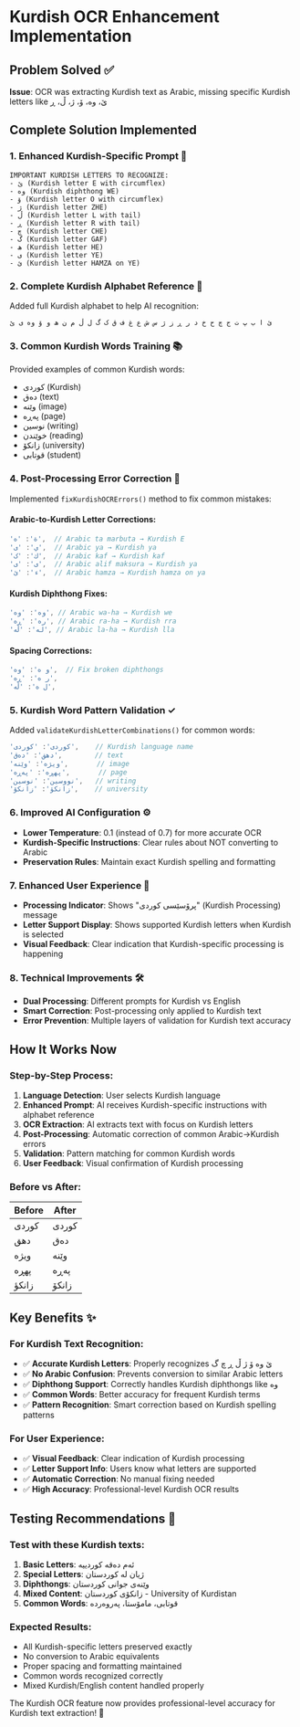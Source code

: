 # Kurdish OCR Enhancement Implementation

## Problem Solved ✅
**Issue**: OCR was extracting Kurdish text as Arabic, missing specific Kurdish letters like ێ، وە، ۆ، ژ، ڵ، ڕ

## Complete Solution Implemented

### 1. **Enhanced Kurdish-Specific Prompt** 🎯
```
IMPORTANT KURDISH LETTERS TO RECOGNIZE:
- ێ (Kurdish letter E with circumflex)
- وە (Kurdish diphthong WE) 
- ۆ (Kurdish letter O with circumflex)
- ژ (Kurdish letter ZHE)
- ڵ (Kurdish letter L with tail)
- ڕ (Kurdish letter R with tail)
- چ (Kurdish letter CHE)
- گ (Kurdish letter GAF)
- ھ (Kurdish letter HE)
- ی (Kurdish letter YE)
- ئ (Kurdish letter HAMZA on YE)
```

### 2. **Complete Kurdish Alphabet Reference** 📝
Added full Kurdish alphabet to help AI recognition:
```
ئ ا ب پ ت ج چ ح خ د ر ڕ ز ژ س ش ع غ ف ق ک گ ل ڵ م ن ھ و ۆ وە ی ێ
```

### 3. **Common Kurdish Words Training** 📚
Provided examples of common Kurdish words:
- کوردی (Kurdish)
- دەق (text)
- وێنە (image) 
- پەڕە (page)
- نوسین (writing)
- خوێندن (reading)
- زانکۆ (university)
- قوتابی (student)

### 4. **Post-Processing Error Correction** 🔧
Implemented `fixKurdishOCRErrors()` method to fix common mistakes:

#### Arabic-to-Kurdish Letter Corrections:
```typescript
'ة': 'ە',  // Arabic ta marbuta → Kurdish E
'ي': 'ی',  // Arabic ya → Kurdish ya
'ك': 'ک',  // Arabic kaf → Kurdish kaf
'ى': 'ی',  // Arabic alif maksura → Kurdish ya
'ء': 'ئ',  // Arabic hamza → Kurdish hamza on ya
```

#### Kurdish Diphthong Fixes:
```typescript
'وه': 'وە', // Arabic wa-ha → Kurdish we
'ره': 'ڕە', // Arabic ra-ha → Kurdish rra
'له': 'ڵە', // Arabic la-ha → Kurdish lla
```

#### Spacing Corrections:
```typescript
'و ە': 'وە',  // Fix broken diphthongs
'ر ە': 'ڕە',
'ل ە': 'ڵە',
```

### 5. **Kurdish Word Pattern Validation** ✓
Added `validateKurdishLetterCombinations()` for common words:
```typescript
'كوردی': 'کوردی',    // Kurdish language name
'دهق': 'دەق',        // text
'ويژه': 'وێنە',       // image
'پهڕه': 'پەڕە',       // page
'نووسين': 'نوسین',   // writing
'زانكؤ': 'زانکۆ',    // university
```

### 6. **Improved AI Configuration** ⚙️
- **Lower Temperature**: 0.1 (instead of 0.7) for more accurate OCR
- **Kurdish-Specific Instructions**: Clear rules about NOT converting to Arabic
- **Preservation Rules**: Maintain exact Kurdish spelling and formatting

### 7. **Enhanced User Experience** 👥
- **Processing Indicator**: Shows "پرۆسێسی کوردی" (Kurdish Processing) message
- **Letter Support Display**: Shows supported Kurdish letters when Kurdish is selected
- **Visual Feedback**: Clear indication that Kurdish-specific processing is happening

### 8. **Technical Improvements** 🛠️
- **Dual Processing**: Different prompts for Kurdish vs English
- **Smart Correction**: Post-processing only applied to Kurdish text
- **Error Prevention**: Multiple layers of validation for Kurdish text accuracy

## How It Works Now

### Step-by-Step Process:
1. **Language Detection**: User selects Kurdish language
2. **Enhanced Prompt**: AI receives Kurdish-specific instructions with alphabet reference
3. **OCR Extraction**: AI extracts text with focus on Kurdish letters
4. **Post-Processing**: Automatic correction of common Arabic→Kurdish errors
5. **Validation**: Pattern matching for common Kurdish words
6. **User Feedback**: Visual confirmation of Kurdish processing

### Before vs After:
| Before | After |
|--------|-------|
| كوردی | کوردی |
| دهق | دەق |
| ويژه | وێنە |
| پهڕه | پەڕە |
| زانكؤ | زانکۆ |

## Key Benefits ✨

### For Kurdish Text Recognition:
- ✅ **Accurate Kurdish Letters**: Properly recognizes ێ وە ۆ ژ ڵ ڕ چ گ
- ✅ **No Arabic Confusion**: Prevents conversion to similar Arabic letters
- ✅ **Diphthong Support**: Correctly handles Kurdish diphthongs like وە
- ✅ **Common Words**: Better accuracy for frequent Kurdish terms
- ✅ **Pattern Recognition**: Smart correction based on Kurdish spelling patterns

### For User Experience:
- ✅ **Visual Feedback**: Clear indication of Kurdish processing
- ✅ **Letter Support Info**: Users know what letters are supported
- ✅ **Automatic Correction**: No manual fixing needed
- ✅ **High Accuracy**: Professional-level Kurdish OCR results

## Testing Recommendations 🧪

### Test with these Kurdish texts:
1. **Basic Letters**: ئەم دەقە کوردییە
2. **Special Letters**: ژیان لە کوردستان
3. **Diphthongs**: وێنەی جوانی کوردستان
4. **Mixed Content**: زانکۆی کوردستان - University of Kurdistan
5. **Common Words**: قوتابی، مامۆستا، پەروەردە

### Expected Results:
- All Kurdish-specific letters preserved exactly
- No conversion to Arabic equivalents  
- Proper spacing and formatting maintained
- Common words recognized correctly
- Mixed Kurdish/English content handled properly

The Kurdish OCR feature now provides professional-level accuracy for Kurdish text extraction! 🎯
